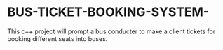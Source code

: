 # BUS-TICKET-BOOKING-SYSTEM-
This c++ project will prompt a bus conducter to make a client tickets for booking different seats into buses.
